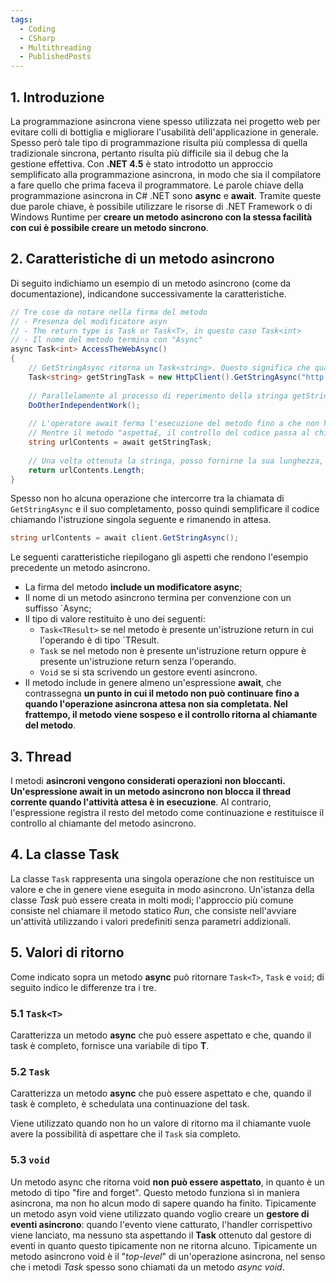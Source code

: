 ```yaml
---
tags:
  - Coding
  - CSharp
  - Multithreading
  - PublishedPosts
---
```

## 1. Introduzione
La programmazione asincrona viene spesso utilizzata nei progetto web per evitare colli di bottiglia e migliorare l'usabilità dell'applicazione in generale.
Spesso però tale tipo di programmazione risulta più complessa di quella tradizionale sincrona, pertanto risulta più difficile sia il debug che la gestione effettiva.
Con **.NET 4.5** è stato introdotto un approccio semplificato alla programmazione asincrona, in modo che sia il compilatore a fare quello che prima faceva il programmatore.
Le parole chiave della programmazione asincrona in C# .NET sono **async** e **await**. Tramite queste due parole chiave, è possibile utilizzare le risorse di .NET Framework o di Windows Runtime per **creare un metodo asincrono con la stessa facilità con cui è possibile creare un metodo sincrono**.

## 2. Caratteristiche di un metodo asincrono
Di seguito indichiamo un esempio di un metodo asincrono (come da documentazione), indicandone successivamente la caratteristiche.
```csharp
// Tre cose da notare nella firma del metodo
// - Presenza del modificatore asyn
// - The return type is Task or Task<T>, in questo caso Task<int>
// - Il nome del metodo termina con "Async"
async Task<int> AccessTheWebAsync()
{ 
	// GetStringAsync ritorna un Task<string>. Questo significa che quando il processo sarà terminato, avrò una stringa
	Task<string> getStringTask = new HttpClient().GetStringAsync("http://msdn.microsoft.com");
	
	// Parallelamente al processo di reperimento della stringa getStringTask, posso eseguire dell'altro
	DoOtherIndependentWork();
	
	// L'operatore await ferma l'esecuzione del metodo fino a che non ho ottenuto la string getStringTask.
	// Mentre il metodo "aspetta£, il controllo del codice passa al chiamante di AccessTheWebAsync e ritorna qui quando la stringa getStringTask è arrivata correttamente
	string urlContents = await getStringTask;
	
	// Una volta ottenuta la stringa, posso fornirne la sua lunghezza, come se fosse un normale metodo sincrono
	return urlContents.Length;
}
```
Spesso non ho alcuna operazione che intercorre tra la chiamata di `GetStringAsync` e il suo completamento, posso quindi semplificare il codice chiamando l'istruzione singola seguente e rimanendo in attesa.
```csharp
string urlContents = await client.GetStringAsync();
```
Le seguenti caratteristiche riepilogano gli aspetti che rendono l'esempio precedente un metodo asincrono.

- La firma del metodo **include un modificatore async**;
- Il nome di un metodo asincrono termina per convenzione con un suffisso `Async;
- Il tipo di valore restituito è uno dei seguenti:
  - `Task<TResult>` se nel metodo è presente un'istruzione return in cui l'operando è di tipo `TResult.
  - `Task` se nel metodo non è presente un'istruzione return oppure è presente un'istruzione return senza l'operando.
  - `Void` se si sta scrivendo un gestore eventi asincrono.
- Il metodo include in genere almeno un'espressione **await**, che contrassegna **un punto in cui il metodo non può continuare fino a quando l'operazione asincrona attesa non sia completata. Nel frattempo, il metodo viene sospeso e il controllo ritorna al chiamante del metodo**.

## 3. Thread
I metodi **asincroni vengono considerati operazioni non bloccanti. Un'espressione await in un metodo asincrono non blocca il thread corrente quando l'attività attesa è in esecuzione**. Al contrario, l'espressione registra il resto del metodo come continuazione e restituisce il controllo al chiamante del metodo asincrono.

## 4. La classe Task
La classe `Task` rappresenta una singola operazione che non restituisce un valore e che in genere viene eseguita in modo asincrono.
Un'istanza della classe *Task* può essere creata in molti modi; l'approccio più comune consiste nel chiamare il metodo statico *Run*, che consiste nell'avviare un'attività utilizzando i valori predefiniti senza parametri addizionali.

## 5. Valori di ritorno
Come indicato sopra un metodo **async** può ritornare `Task<T>`, `Task` e `void`; di seguito indico le differenze tra i tre.

### 5.1 `Task<T>`
Caratterizza un metodo **async** che può essere aspettato e che, quando il task è completo, fornisce una variabile di tipo **T**.

### 5.2 `Task`
Caratterizza un metodo **async** che può essere aspettato e che, quando il task è completo, è schedulata una continuazione del task.

Viene utilizzato quando non ho un valore di ritorno ma il chiamante vuole avere la possibilità di aspettare che il `Task` sia completo.

### 5.3 `void`
Un metodo async che ritorna void **non può essere aspettato**, in quanto è un metodo di tipo "fire and forget". Questo metodo funziona sì in maniera asincrona, ma non ho alcun modo di sapere quando ha finito.
Tipicamente un metodo asyn void viene utilizzato quando voglio creare un **gestore di eventi asincrono**: quando l'evento viene catturato, l'handler corrispettivo viene lanciato, ma nessuno sta aspettando il **Task** ottenuto dal gestore di eventi in quanto questo tipicamente non ne ritorna alcuno.
Tipicamente un metodo asincrono void è il "_top-level_" di un'operazione asincrona, nel senso che i metodi _Task_ spesso sono chiamati da un metodo *async void*.